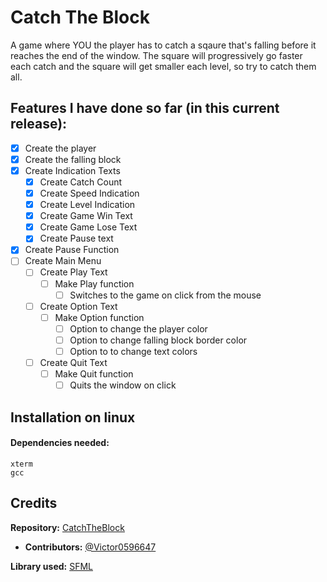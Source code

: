 # Catch The Block
A game where YOU the player has to catch a sqaure that's falling before it reaches the end of the window. The square will progressively go faster each catch and the square will get smaller each level, so try to catch them all. <br>



## Features I have done so far (in this current release):
- [x] Create the player
- [x] Create the falling block
- [x] Create Indication Texts
  - [x] Create Catch Count
  - [x] Create Speed Indication
  - [x] Create Level Indication
  - [x] Create Game Win Text
  - [x] Create Game Lose Text
  - [x] Create Pause text
- [x] Create Pause Function
- [ ] Create Main Menu
  - [ ] Create Play Text
    - [ ] Make Play function
      - [ ] Switches to the game on click from the mouse
  - [ ] Create Option Text
    - [ ] Make Option function
      - [ ] Option to change the player color
      - [ ] Option to change falling block border color 
      - [ ] Option to to change text colors
  - [ ] Create Quit Text
    - [ ] Make Quit function
      - [ ] Quits the window on click   
   
## Installation on linux
#### Dependencies needed:
``xterm``<br>
``gcc``
## Credits <br>

**Repository:** [CatchTheBlock](https://github.com/Victor0596647/CatchTheBlock)<br>
  - **Contributors:** [@Victor0596647](https://github.com/Victor0596647)<br>

**Library used:** [SFML](https://github.com/SFML/SFML/releases/tag/2.5.1)
